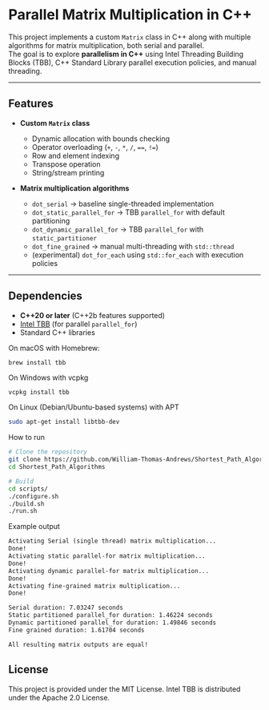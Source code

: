 # Parallel Matrix Multiplication in C++

This project implements a custom `Matrix` class in C++ along with multiple algorithms for matrix multiplication, both serial and parallel.  
The goal is to explore **parallelism in C++** using Intel Threading Building Blocks (TBB), C++ Standard Library parallel execution policies, and manual threading.

---

## Features

- **Custom `Matrix` class**
  - Dynamic allocation with bounds checking
  - Operator overloading (`+`, `-`, `*`, `/`, `==`, `!=`)
  - Row and element indexing
  - Transpose operation
  - String/stream printing

- **Matrix multiplication algorithms**
  - `dot_serial` → baseline single-threaded implementation
  - `dot_static_parallel_for` → TBB `parallel_for` with default partitioning
  - `dot_dynamic_parallel_for` → TBB `parallel_for` with `static_partitioner`
  - `dot_fine_grained` → manual multi-threading with `std::thread`
  - (experimental) `dot_for_each` using `std::for_each` with execution policies

---

## Dependencies

- **C++20 or later** (C++2b features supported)
- [Intel TBB](https://github.com/oneapi-src/oneTBB) (for parallel `parallel_for`)
- Standard C++ libraries

On macOS with Homebrew:
```bash
brew install tbb
```

On Windows with vcpkg
```shell
vcpkg install tbb
```

On Linux (Debian/Ubuntu-based systems) with APT
```bash
sudo apt-get install libtbb-dev
```


How to run
```bash
# Clone the repository
git clone https://github.com/William-Thomas-Andrews/Shortest_Path_Algorithms.git
cd Shortest_Path_Algorithms

# Build
cd scripts/
./configure.sh
./build.sh
./run.sh
```

Example output
```txt
Activating Serial (single thread) matrix multiplication...
Done!
Activating static parallel-for matrix multiplication...
Done!
Activating dynamic parallel-for matrix multiplication...
Done!
Activating fine-grained matrix multiplication...
Done!

Serial duration: 7.03247 seconds
Static partitioned parallel_for duration: 1.46224 seconds
Dynamic partitioned parallel_for duration: 1.49846 seconds
Fine grained duration: 1.61704 seconds

All resulting matrix outputs are equal!
```

## License
This project is provided under the MIT License.
Intel TBB is distributed under the Apache 2.0 License.